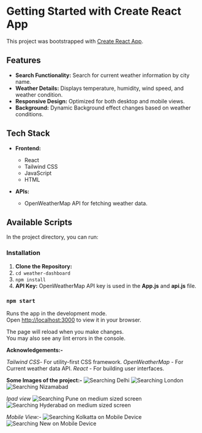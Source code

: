 # Getting Started with Create React App

This project was bootstrapped with [Create React App](https://github.com/facebook/create-react-app).

## Features

- **Search Functionality:**  Search for current weather information by city name.
- **Weather Details:** Displays temperature, humidity, wind speed, and weather condition.
- **Responsive Design:** Optimized for both desktop and mobile views.
- **Background:** Dynamic Background effect changes based on weather conditions.

## Tech Stack

- **Frontend:**
  - React
  - Tailwind CSS
  - JavaScript
  - HTML

- **APIs:**
  - OpenWeatherMap API for fetching weather data.


## Available Scripts

In the project directory, you can run:

### Installation
1. **Clone the Repository:**
2. `cd weather-dashboard`
3. `npm install`
4. **API Key:** OpenWeatherMap API key is used in the **App.js** and   **api.js** file.
    
### `npm start`

Runs the app in the development mode.\
Open [http://localhost:3000](http://localhost:3000) to view it in your browser.

The page will reload when you make changes.\
You may also see any lint errors in the console.

**Acknowledgements:-**

*Tailwind CSS*- For utility-first CSS framework.
*OpenWeatherMap* - For Current weather data API.
*React* - For building user interfaces.

**Some Images of the project:-**
![Searching Delhi](image.png)
![Searching London](image-1.png)
![Searching Nizamabad](image-2.png)

*Ipad view*
![Searching Pune on medium sized screen](image-3.png)
![Searching Hyderabad on medium sized screen](image-4.png)

*Mobile View:-*
![Searching Kolkatta on Mobile Device](image-5.png)
![Searching New on Mobile Device](image-6.png)
